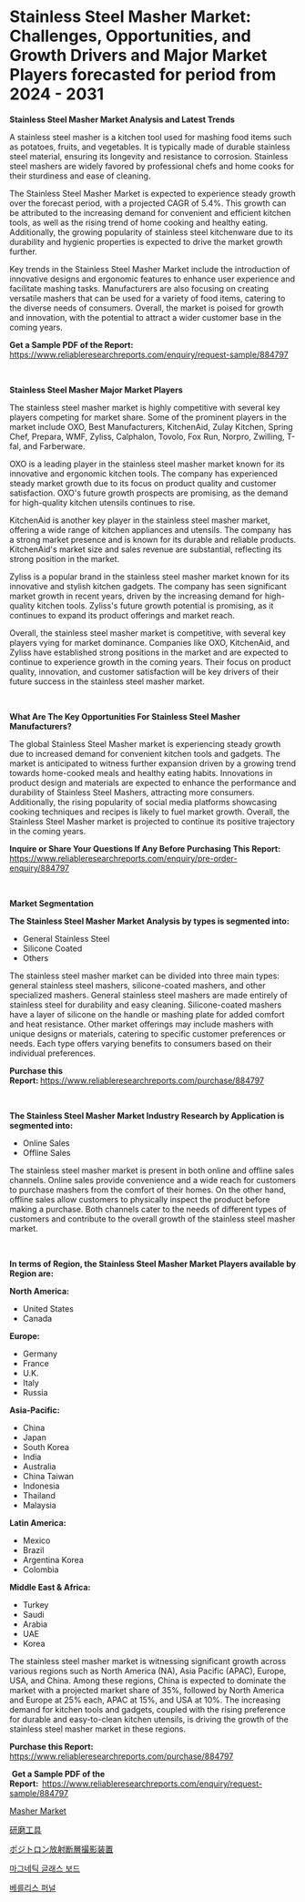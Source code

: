 <p><h1>Stainless Steel Masher Market: Challenges, Opportunities, and Growth Drivers and Major Market Players forecasted for period from 2024 - 2031</h1></p><p><strong>Stainless Steel Masher Market Analysis and Latest Trends</strong></p>
<p><p>A stainless steel masher is a kitchen tool used for mashing food items such as potatoes, fruits, and vegetables. It is typically made of durable stainless steel material, ensuring its longevity and resistance to corrosion. Stainless steel mashers are widely favored by professional chefs and home cooks for their sturdiness and ease of cleaning.</p><p>The Stainless Steel Masher Market is expected to experience steady growth over the forecast period, with a projected CAGR of 5.4%. This growth can be attributed to the increasing demand for convenient and efficient kitchen tools, as well as the rising trend of home cooking and healthy eating. Additionally, the growing popularity of stainless steel kitchenware due to its durability and hygienic properties is expected to drive the market growth further.</p><p>Key trends in the Stainless Steel Masher Market include the introduction of innovative designs and ergonomic features to enhance user experience and facilitate mashing tasks. Manufacturers are also focusing on creating versatile mashers that can be used for a variety of food items, catering to the diverse needs of consumers. Overall, the market is poised for growth and innovation, with the potential to attract a wider customer base in the coming years.</p></p>
<p><strong>Get a Sample PDF of the Report:&nbsp;</strong> <a href="https://www.reliableresearchreports.com/enquiry/request-sample/884797">https://www.reliableresearchreports.com/enquiry/request-sample/884797</a></p>
<p>&nbsp;</p>
<p><strong>Stainless Steel Masher Major Market Players</strong></p>
<p><p>The stainless steel masher market is highly competitive with several key players competing for market share. Some of the prominent players in the market include OXO, Best Manufacturers, KitchenAid, Zulay Kitchen, Spring Chef, Prepara, WMF, Zyliss, Calphalon, Tovolo, Fox Run, Norpro, Zwilling, T-fal, and Farberware.</p><p>OXO is a leading player in the stainless steel masher market known for its innovative and ergonomic kitchen tools. The company has experienced steady market growth due to its focus on product quality and customer satisfaction. OXO's future growth prospects are promising, as the demand for high-quality kitchen utensils continues to rise.</p><p>KitchenAid is another key player in the stainless steel masher market, offering a wide range of kitchen appliances and utensils. The company has a strong market presence and is known for its durable and reliable products. KitchenAid's market size and sales revenue are substantial, reflecting its strong position in the market.</p><p>Zyliss is a popular brand in the stainless steel masher market known for its innovative and stylish kitchen gadgets. The company has seen significant market growth in recent years, driven by the increasing demand for high-quality kitchen tools. Zyliss's future growth potential is promising, as it continues to expand its product offerings and market reach.</p><p>Overall, the stainless steel masher market is competitive, with several key players vying for market dominance. Companies like OXO, KitchenAid, and Zyliss have established strong positions in the market and are expected to continue to experience growth in the coming years. Their focus on product quality, innovation, and customer satisfaction will be key drivers of their future success in the stainless steel masher market.</p></p>
<p>&nbsp;</p>
<p><strong>What Are The Key Opportunities For Stainless Steel Masher Manufacturers?</strong></p>
<p><p>The global Stainless Steel Masher market is experiencing steady growth due to increased demand for convenient kitchen tools and gadgets. The market is anticipated to witness further expansion driven by a growing trend towards home-cooked meals and healthy eating habits. Innovations in product design and materials are expected to enhance the performance and durability of Stainless Steel Mashers, attracting more consumers. Additionally, the rising popularity of social media platforms showcasing cooking techniques and recipes is likely to fuel market growth. Overall, the Stainless Steel Masher market is projected to continue its positive trajectory in the coming years.</p></p>
<p><strong>Inquire or Share Your Questions If Any Before Purchasing This Report:</strong> <a href="https://www.reliableresearchreports.com/enquiry/pre-order-enquiry/884797">https://www.reliableresearchreports.com/enquiry/pre-order-enquiry/884797</a></p>
<p>&nbsp;</p>
<p><strong>Market Segmentation</strong></p>
<p><strong>The Stainless Steel Masher Market Analysis by types is segmented into:</strong></p>
<p><ul><li>General Stainless Steel</li><li>Silicone Coated</li><li>Others</li></ul></p>
<p><p>The stainless steel masher market can be divided into three main types: general stainless steel mashers, silicone-coated mashers, and other specialized mashers. General stainless steel mashers are made entirely of stainless steel for durability and easy cleaning. Silicone-coated mashers have a layer of silicone on the handle or mashing plate for added comfort and heat resistance. Other market offerings may include mashers with unique designs or materials, catering to specific customer preferences or needs. Each type offers varying benefits to consumers based on their individual preferences.</p></p>
<p><strong>Purchase this Report:&nbsp;</strong><a href="https://www.reliableresearchreports.com/purchase/884797">https://www.reliableresearchreports.com/purchase/884797</a></p>
<p>&nbsp;</p>
<p><strong>The Stainless Steel Masher Market Industry Research by Application is segmented into:</strong></p>
<p><ul><li>Online Sales</li><li>Offline Sales</li></ul></p>
<p><p>The stainless steel masher market is present in both online and offline sales channels. Online sales provide convenience and a wide reach for customers to purchase mashers from the comfort of their homes. On the other hand, offline sales allow customers to physically inspect the product before making a purchase. Both channels cater to the needs of different types of customers and contribute to the overall growth of the stainless steel masher market.</p></p>
<p>&nbsp;</p>
<p><strong>In terms of Region, the Stainless Steel Masher Market Players available by Region are:</strong></p>
<p>
    <p> <strong> North America: </strong>
        <ul>
            <li>United States</li>
            <li>Canada</li>
        </ul>
        </p> 
    <p> <strong> Europe: </strong>
        <ul>
            <li>Germany</li>
            <li>France</li>
            <li>U.K.</li>
            <li>Italy</li>
            <li>Russia</li>
        </ul>
        </p> 
    <p> <strong> Asia-Pacific: </strong>
        <ul>
            <li>China</li>
            <li>Japan</li>
            <li>South Korea</li>
            <li>India</li>
            <li>Australia</li>
            <li>China Taiwan</li>
            <li>Indonesia</li>
            <li>Thailand</li>
            <li>Malaysia</li>
        </ul>
        </p> 
    <p> <strong> Latin America: </strong>
        <ul>
            <li>Mexico</li>
            <li>Brazil</li>
            <li>Argentina Korea</li>
            <li>Colombia</li>
        </ul>
        </p> 
    <p> <strong> Middle East & Africa: </strong>
        <ul>
            <li>Turkey</li>
            <li>Saudi</li>
            <li>Arabia</li>
            <li>UAE</li>
            <li>Korea</li>
        </ul>
    </p>
    </p>
<p><p>The stainless steel masher market is witnessing significant growth across various regions such as North America (NA), Asia Pacific (APAC), Europe, USA, and China. Among these regions, China is expected to dominate the market with a projected market share of 35%, followed by North America and Europe at 25% each, APAC at 15%, and USA at 10%. The increasing demand for kitchen tools and gadgets, coupled with the rising preference for durable and easy-to-clean kitchen utensils, is driving the growth of the stainless steel masher market in these regions.</p></p>
<p><strong>Purchase this Report: </strong><a href="https://www.reliableresearchreports.com/purchase/884797">https://www.reliableresearchreports.com/purchase/884797</a></p>
<p>&nbsp;<strong>Get a Sample PDF of the Report:&nbsp;&nbsp;</strong><a href="https://www.reliableresearchreports.com/enquiry/request-sample/884797">https://www.reliableresearchreports.com/enquiry/request-sample/884797</a></p>
<p><strong></strong></p>
<p><p><a href="https://github.com/Chiragrp22/Market-Research-Report-List-3/blob/main/masher-market.md">Masher Market</a></p><p><a href="https://medium.com/@zackaryhalvorson2023/%E7%A0%94%E7%A3%A8%E5%B7%A5%E5%85%B7%E5%B8%82%E5%A0%B4%E3%81%AF-%E5%B8%82%E5%A0%B4%E3%82%B7%E3%82%A7%E3%82%A2-%E5%B8%82%E5%A0%B4%E5%8B%95%E5%90%91-%E5%B8%82%E5%A0%B4%E6%88%90%E9%95%B7%E3%81%AB%E9%96%A2%E3%81%99%E3%82%8B%E6%83%85%E5%A0%B1%E3%82%92%E6%8F%90%E4%BE%9B%E3%81%97%E3%81%A6%E3%81%84%E3%81%BE%E3%81%99-0ea317de5113">研磨工具</a></p><p><a href="https://github.com/hwbcz413288296/Market-Research-Report-List-1/blob/main/37469193287.md">ポジトロン放射断層撮影装置</a></p><p><a href="https://github.com/bunxhcci35271755/Market-Research-Report-List-1/blob/main/19826652918.md">마그네틱 글래스 보드</a></p><p><a href="https://medium.com/@dadanedu33/%EB%B2%8C%EB%A0%88-%ED%8D%BC%EB%84%90-%EC%8B%9C%EC%9E%A5-%EA%B7%9C%EB%AA%A8-%EC%8B%9C%EC%9E%A5-%EC%A0%84%EB%A7%9D-%EB%B0%8F-%EC%8B%9C%EC%9E%A5-%EC%98%88%EC%B8%A1-2024%EB%85%84%EB%B6%80%ED%84%B0-2031%EB%85%84-67496a001591">베를리스 퍼널</a></p></p>